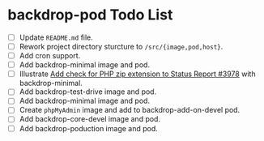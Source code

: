 # backdrop-pod Todo List

* [ ] Update `README.md` file.
* [ ] Rework project directory sturcture to `/src/{image,pod,host}`.
* [ ] Add cron support.
* [ ] Add backdrop-minimal image and pod.
* [ ] Illustrate [Add check for PHP zip extension to Status Report
      #3978](https://github.com/backdrop/backdrop-issues/issues/3978
      "Backdrop issue on GitHub.") with backdrop-minimal.
* [ ] Add backdrop-test-drive image and pod.
* [ ] Add backdrop-minimal image and pod.
* [ ] Create `phpMyAdmin` image and add to backdrop-add-on-devel pod.
* [ ] Add backdrop-core-devel image and pod.
* [ ] Add backdrop-poduction image and pod.
